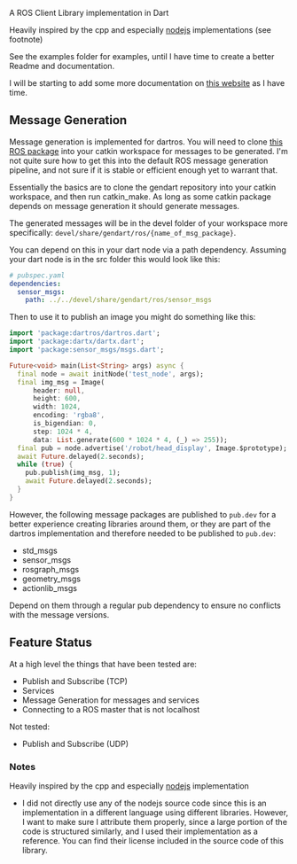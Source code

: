 A ROS Client Library implementation in Dart

Heavily inspired by the cpp and especially [nodejs](https://github.com/RethinkRobotics-opensource/rosnodejs) implementations (see footnote)

See the examples folder for examples, until I have time to create a better Readme and documentation.

I will be starting to add some more documentation on [this website](https://timwhiting.github.io/dartros/) as I have time.

## Message Generation
Message generation is implemented for dartros. You will need to clone [this ROS package](https://github.com/TimWhiting/gendart)
into your catkin workspace for messages to be generated. I'm not quite sure how to get this into the default ROS message generation pipeline, and not sure if it is stable or efficient enough yet to warrant that.

Essentially the basics are to clone the gendart repository into your catkin workspace, and then run catkin_make. As long as some catkin package depends on message generation it should generate messages.

The generated messages will be in the devel folder of your workspace more specifically: `devel/share/gendart/ros/{name_of_msg_package}`.

You can depend on this in your dart node via a path dependency.
Assuming your dart node is in the src folder this would look like this:
```yaml
# pubspec.yaml
dependencies:
  sensor_msgs:
    path: ../../devel/share/gendart/ros/sensor_msgs
```

Then to use it to publish an image you might do something like this:
```dart
import 'package:dartros/dartros.dart';
import 'package:dartx/dartx.dart';
import 'package:sensor_msgs/msgs.dart';

Future<void> main(List<String> args) async {
  final node = await initNode('test_node', args);
  final img_msg = Image(
      header: null,
      height: 600,
      width: 1024,
      encoding: 'rgba8',
      is_bigendian: 0,
      step: 1024 * 4,
      data: List.generate(600 * 1024 * 4, (_) => 255));
  final pub = node.advertise('/robot/head_display', Image.$prototype);
  await Future.delayed(2.seconds);
  while (true) {
    pub.publish(img_msg, 1);
    await Future.delayed(2.seconds);
  }
}
```

However, the following message packages are published to `pub.dev` for a better experience creating libraries around them, or they are part of the dartros implementation and therefore needed to be published to `pub.dev`:
* std_msgs
* sensor_msgs
* rosgraph_msgs
* geometry_msgs
* actionlib_msgs

Depend on them through a regular pub dependency to ensure no conflicts with the message versions.


## Feature Status
At a high level the things that have been tested are:
* Publish and Subscribe (TCP)
* Services
* Message Generation for messages and services
* Connecting to a ROS master that is not localhost

Not tested:
* Publish and Subscribe (UDP)

### Notes

Heavily inspired by the cpp and especially [nodejs](https://github.com/RethinkRobotics-opensource/rosnodejs) implementation


* I did not directly use any of the nodejs source code since this is an implementation in a different language using different libraries.
However, I want to make sure I attribute them properly, since a large portion of the code is structured similarly, and I used their
implementation as a reference. You can find their license included in the source code of this library.
